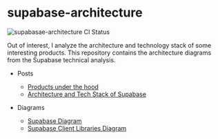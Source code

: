 # supabase-architecture
![supabasae-architecture CI Status](https://github.com/bitsmuggler/supabase-architecture/actions/workflows/publish.yml/badge.svg)

Out of interest, I analyze the architecture and technology stack of some interesting products. This repository contains the architecture diagrams from the Supabase technical analysis.

* Posts
    * [Products under the hood](https://www.workingsoftware.dev/tag/under-the-hood/)
    * [Architecture and Tech Stack of Supabase](https://www.workingsoftware.dev/tech-stack-and-architecture-of-supabase/)

* Diagrams
    * [Supabase Diagram](https://structurizr.com/workspace/75038/diagrams#Supabase)
    * [Supabase Client Libraries Diagram](https://structurizr.com/share/75038/diagrams#Supabase-Clients)